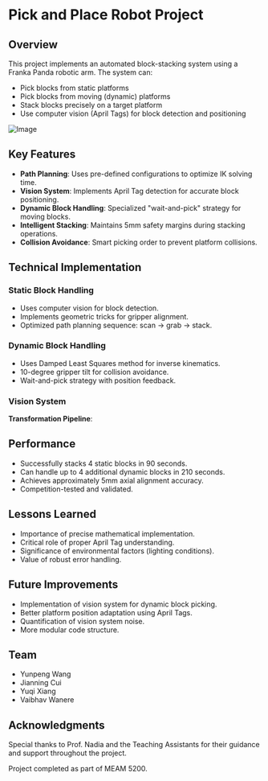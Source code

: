 # Pick and Place Robot Project

## Overview
This project implements an automated block-stacking system using a Franka Panda robotic arm. The system can:
- Pick blocks from static platforms
- Pick blocks from moving (dynamic) platforms
- Stack blocks precisely on a target platform
- Use computer vision (April Tags) for block detection and positioning

![Image](link-to-image)

## Key Features
- **Path Planning**: Uses pre-defined configurations to optimize IK solving time.
- **Vision System**: Implements April Tag detection for accurate block positioning.
- **Dynamic Block Handling**: Specialized "wait-and-pick" strategy for moving blocks.
- **Intelligent Stacking**: Maintains 5mm safety margins during stacking operations.
- **Collision Avoidance**: Smart picking order to prevent platform collisions.

## Technical Implementation

### Static Block Handling
- Uses computer vision for block detection.
- Implements geometric tricks for gripper alignment.
- Optimized path planning sequence: scan → grab → stack.

### Dynamic Block Handling
- Uses Damped Least Squares method for inverse kinematics.
- 10-degree gripper tilt for collision avoidance.
- Wait-and-pick strategy with position feedback.

### Vision System
**Transformation Pipeline**:


## Performance
- Successfully stacks 4 static blocks in 90 seconds.
- Can handle up to 4 additional dynamic blocks in 210 seconds.
- Achieves approximately 5mm axial alignment accuracy.
- Competition-tested and validated.

## Lessons Learned
- Importance of precise mathematical implementation.
- Critical role of proper April Tag understanding.
- Significance of environmental factors (lighting conditions).
- Value of robust error handling.

## Future Improvements
- Implementation of vision system for dynamic block picking.
- Better platform position adaptation using April Tags.
- Quantification of vision system noise.
- More modular code structure.

## Team
- Yunpeng Wang
- Jianning Cui
- Yuqi Xiang
- Vaibhav Wanere

## Acknowledgments
Special thanks to Prof. Nadia and the Teaching Assistants for their guidance and support throughout the project.

Project completed as part of MEAM 5200.
